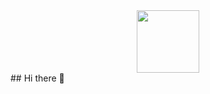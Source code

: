 <div id="header" align="center">
  <img src="[https://giphy.com/gifs/Pluralsight-computer-technology-coding-L1R1tvI9svkIWwpVYr]" width="100"/>
</div>
## Hi there 👋

<!--
**prox1912/prox1912** is a ✨ _special_ ✨ repository because its `README.md` (this file) appears on your GitHub profile.

Here are some ideas to get you started:

- 🔭 I’m currently working on ...
- 🌱 I’m currently learning ...
- 👯 I’m looking to collaborate on ...
- 🤔 I’m looking for help with ...
- 💬 Ask me about ...
- 📫 How to reach me: ...
- 😄 Pronouns: ...
- ⚡ Fun fact: ...
-->
